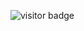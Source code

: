 ![visitor badge](https://visitor-badge.laobi.icu/badge?page_id=jwenjian.visitor-badge-query&query_only=true)
